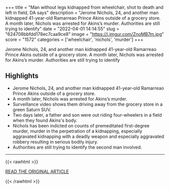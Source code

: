 +++
title = "Man without legs kidnapped from wheelchair, shot to death and left in field, DA says"
description = "Jerome Nichols, 24, and another man kidnapped 41-year-old Ramarreao Prince Akins outside of a grocery store. A month later, Nichols was arrested for Akins’s murder. Authorities are still trying to identify"
date = "2022-04-01 14:14:55"
slug = "624708bbfdd178ec7caa9ce8"
image = "https://i.imgur.com/ZnoMB7m.jpg"
score = "1572"
categories = ['wheelchair', 'nichols', 'murder']
+++

Jerome Nichols, 24, and another man kidnapped 41-year-old Ramarreao Prince Akins outside of a grocery store. A month later, Nichols was arrested for Akins’s murder. Authorities are still trying to identify

## Highlights

- Jerome Nichols, 24, and another man kidnapped 41-year-old Ramarreao Prince Akins outside of a grocery store.
- A month later, Nichols was arrested for Akins’s murder.
- Surveillance video shows them driving away from the grocery store in a green Saturn SUV.
- Two days later, a father and son were out riding four-wheelers in a field when they found Akins's body.
- Nichols has been indicted on counts of premeditated first-degree murder, murder in the perpetration of a kidnapping, especially aggravated kidnapping with a deadly weapon and especially aggravated robbery resulting in serious bodily injury.
- Authorities are still trying to identify the second man involved.

---

{{< rawhtml >}}
  <p class="article-category">
    <a target="_blank" href="https://www.fox13memphis.com/news/local/man-without-legs-kidnapped-wheelchair-shot-death-left-field-da-says/AIFNGAGGYNHFLH7FLKLPUNTNJQ/">READ THE ORIGINAL ARTICLE</a>
  </p>
{{< /rawhtml >}}

